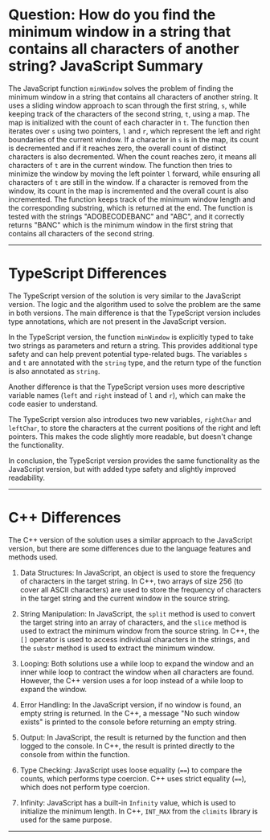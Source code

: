 # Question: How do you find the minimum window in a string that contains all characters of another string? JavaScript Summary

The JavaScript function `minWindow` solves the problem of finding the minimum window in a string that contains all characters of another string. It uses a sliding window approach to scan through the first string, `s`, while keeping track of the characters of the second string, `t`, using a map. The map is initialized with the count of each character in `t`. The function then iterates over `s` using two pointers, `l` and `r`, which represent the left and right boundaries of the current window. If a character in `s` is in the map, its count is decremented and if it reaches zero, the overall count of distinct characters is also decremented. When the count reaches zero, it means all characters of `t` are in the current window. The function then tries to minimize the window by moving the left pointer `l` forward, while ensuring all characters of `t` are still in the window. If a character is removed from the window, its count in the map is incremented and the overall count is also incremented. The function keeps track of the minimum window length and the corresponding substring, which is returned at the end. The function is tested with the strings "ADOBECODEBANC" and "ABC", and it correctly returns "BANC" which is the minimum window in the first string that contains all characters of the second string.

---

# TypeScript Differences

The TypeScript version of the solution is very similar to the JavaScript version. The logic and the algorithm used to solve the problem are the same in both versions. The main difference is that the TypeScript version includes type annotations, which are not present in the JavaScript version.

In the TypeScript version, the function `minWindow` is explicitly typed to take two strings as parameters and return a string. This provides additional type safety and can help prevent potential type-related bugs. The variables `s` and `t` are annotated with the `string` type, and the return type of the function is also annotated as `string`.

Another difference is that the TypeScript version uses more descriptive variable names (`left` and `right` instead of `l` and `r`), which can make the code easier to understand.

The TypeScript version also introduces two new variables, `rightChar` and `leftChar`, to store the characters at the current positions of the right and left pointers. This makes the code slightly more readable, but doesn't change the functionality.

In conclusion, the TypeScript version provides the same functionality as the JavaScript version, but with added type safety and slightly improved readability.

---

# C++ Differences

The C++ version of the solution uses a similar approach to the JavaScript version, but there are some differences due to the language features and methods used.

1. Data Structures: In JavaScript, an object is used to store the frequency of characters in the target string. In C++, two arrays of size 256 (to cover all ASCII characters) are used to store the frequency of characters in the target string and the current window in the source string.

2. String Manipulation: In JavaScript, the `split` method is used to convert the target string into an array of characters, and the `slice` method is used to extract the minimum window from the source string. In C++, the `[]` operator is used to access individual characters in the strings, and the `substr` method is used to extract the minimum window.

3. Looping: Both solutions use a while loop to expand the window and an inner while loop to contract the window when all characters are found. However, the C++ version uses a for loop instead of a while loop to expand the window.

4. Error Handling: In the JavaScript version, if no window is found, an empty string is returned. In the C++, a message "No such window exists" is printed to the console before returning an empty string.

5. Output: In JavaScript, the result is returned by the function and then logged to the console. In C++, the result is printed directly to the console from within the function.

6. Type Checking: JavaScript uses loose equality (`==`) to compare the counts, which performs type coercion. C++ uses strict equality (`==`), which does not perform type coercion.

7. Infinity: JavaScript has a built-in `Infinity` value, which is used to initialize the minimum length. In C++, `INT_MAX` from the `climits` library is used for the same purpose.

---
